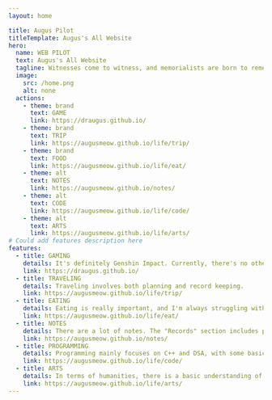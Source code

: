 ```yaml
---
layout: home

title: Augus Pilot
titleTemplate: Augus's All Website
hero:
  name: WEB PILOT
  text: Augus's All Website
  tagline: Witnesses come to witness, and memorialists are born to remember. 
  image:
    src: /home.png
    alt: none
  actions:
    - theme: brand
      text: GAME
      link: https://draugus.github.io/
    - theme: brand
      text: TRIP
      link: https://augusmeow.github.io/life/trip/
    - theme: brand
      text: FOOD
      link: https://augusmeow.github.io/life/eat/      
    - theme: alt
      text: NOTES
      link: https://augusmeow.github.io/notes/
    - theme: alt
      text: CODE
      link: https://augusmeow.github.io/life/code/
    - theme: alt
      text: ARTS
      link: https://augusmeow.github.io/life/arts/                   
# Could add features description here
features:
  - title: GAMING
    details: It's definitely Genshin Impact. Currently, there's no other game interest and nothing else to play. 
    link: https://draugus.github.io/
  - title: TRAVELING
    details: Traveling involves both planning and record keeping.
    link: https://augusmeow.github.io/life/trip/
  - title: EATING
    details: Eating is really important, and I'm always struggling with what to eat every day.
    link: https://augusmeow.github.io/life/eat/   
  - title: NOTES
    details: There are a lot of notes. The "Records" section includes pages currently being used. The "Career" section holds information about the future career path. The "Future" section contains miscellaneous items. The "Archives" section holds historical documents. The "Ideas" section is for personal musings. 
    link: https://augusmeow.github.io/notes/
  - title: PROGRAMMING
    details: Programming mainly focuses on C++ and DSA, with some basic essays - mostly on C++. There are fewer notes on other programming languages, and those related to programming are also included here. 
    link: https://augusmeow.github.io/life/code/
  - title: ARTS
    details: In terms of humanities, there is a basic understanding of the humanities, such as art and economics. It also includes self-recorded language learning and some scattered history.The "Articles" section contains some strange and quirky articles, which may or may not be strange.
    link: https://augusmeow.github.io/life/arts/  
---
```

